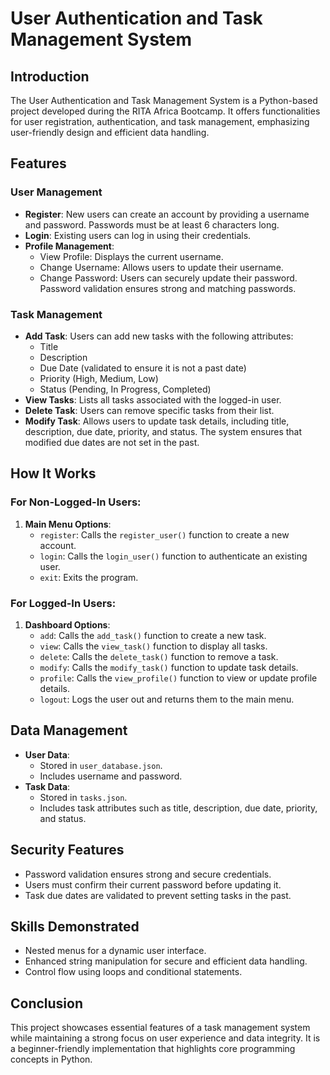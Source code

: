 # User Authentication and Task Management System

## Introduction

The User Authentication and Task Management System is a Python-based project developed during the RITA Africa Bootcamp. It offers functionalities for user registration, authentication, and task management, emphasizing user-friendly design and efficient data handling.

## Features

### User Management

- **Register**: New users can create an account by providing a username and password. Passwords must be at least 6 characters long.
- **Login**: Existing users can log in using their credentials.
- **Profile Management**:
  - View Profile: Displays the current username.
  - Change Username: Allows users to update their username.
  - Change Password: Users can securely update their password. Password validation ensures strong and matching passwords.

### Task Management

- **Add Task**: Users can add new tasks with the following attributes:
  - Title
  - Description
  - Due Date (validated to ensure it is not a past date)
  - Priority (High, Medium, Low)
  - Status (Pending, In Progress, Completed)
- **View Tasks**: Lists all tasks associated with the logged-in user.
- **Delete Task**: Users can remove specific tasks from their list.
- **Modify Task**: Allows users to update task details, including title, description, due date, priority, and status. The system ensures that modified due dates are not set in the past.

## How It Works

### For Non-Logged-In Users:

1. **Main Menu Options**:
   - `register`: Calls the `register_user()` function to create a new account.
   - `login`: Calls the `login_user()` function to authenticate an existing user.
   - `exit`: Exits the program.

### For Logged-In Users:

1. **Dashboard Options**:
   - `add`: Calls the `add_task()` function to create a new task.
   - `view`: Calls the `view_task()` function to display all tasks.
   - `delete`: Calls the `delete_task()` function to remove a task.
   - `modify`: Calls the `modify_task()` function to update task details.
   - `profile`: Calls the `view_profile()` function to view or update profile details.
   - `logout`: Logs the user out and returns them to the main menu.

## Data Management

- **User Data**:
  - Stored in `user_database.json`.
  - Includes username and password.
- **Task Data**:
  - Stored in `tasks.json`.
  - Includes task attributes such as title, description, due date, priority, and status.

## Security Features

- Password validation ensures strong and secure credentials.
- Users must confirm their current password before updating it.
- Task due dates are validated to prevent setting tasks in the past.

## Skills Demonstrated

- Nested menus for a dynamic user interface.
- Enhanced string manipulation for secure and efficient data handling.
- Control flow using loops and conditional statements.

## Conclusion

This project showcases essential features of a task management system while maintaining a strong focus on user experience and data integrity. It is a beginner-friendly implementation that highlights core programming concepts in Python.
